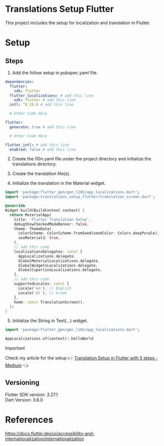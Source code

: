 # Translations Setup Flutter

This project includes the setup for localization and translation in Flutter.

# Setup

## Steps

1) Add the follow setup in pubspec.yaml file.

```yaml
dependencies:
  flutter:
    sdk: flutter
  flutter_localizations: # add this line
    sdk: flutter # add this line
  intl: ^0.19.0 # add this line

  # Other Code Here

flutter:
  generate: true # add this line

  # Other Code Here

flutter_intl: # add this line
  enabled: false # add this line
```

2) Create the l10n.yaml file under the project directory and initialize the translations directory.

3) Create the translation file(s).

4) Initialize the translation in the Material widget.

```dart
import 'package:flutter_gen/gen_l10n/app_localizations.dart';
import 'package:translations_setup_flutter/translation_screen.dart';

@override
Widget build(BuildContext context) {
  return MaterialApp(
    title: 'Flutter Translation Setup',
    debugShowCheckedModeBanner: false,
    theme: ThemeData(
      colorScheme: ColorScheme.fromSeed(seedColor: Colors.deepPurple),
      useMaterial3: true,
    ),
    // add this code
    localizationsDelegates: const [
      AppLocalizations.delegate,
      GlobalMaterialLocalizations.delegate,
      GlobalWidgetsLocalizations.delegate,
      GlobalCupertinoLocalizations.delegate,
    ],
    // add this code
    supportedLocales: const [
      Locale('en'), // English
      Locale('el'), // Greek
    ],
    home: const TranslationScreen(),
  );
}
```

5) Initialize the String in Text(...) widget.

```dart
import 'package:flutter_gen/gen_l10n/app_localizations.dart';

AppLocalizations.of(context)!.helloWorld
```

> [!IMPORTANT]  
> Check my article for the setup :point_right: [Translation Setup in Flutter with 5 steps - Medium](https://medium.com/@nicosnicolaou/translation-setup-in-flutter-with-5-steps-4688ac14ea57) :point_left: <br />

## Versioning

Flutter SDK version: 3.27.1 <br />
Dart Version: 3.6.0 <br />

# References

https://docs.flutter.dev/ui/accessibility-and-internationalization/internationalization <br />